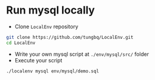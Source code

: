 # Run mysql locally

- Clone `LocalEnv` repository

```bash
git clone https://github.com/tungbq/LocalEnv.git
cd LocalEnv
```

- Write your own mysql script at `./env/mysql/src/` folder
- Execute your script

```bash
./localenv mysql env/mysql/demo.sql
```
